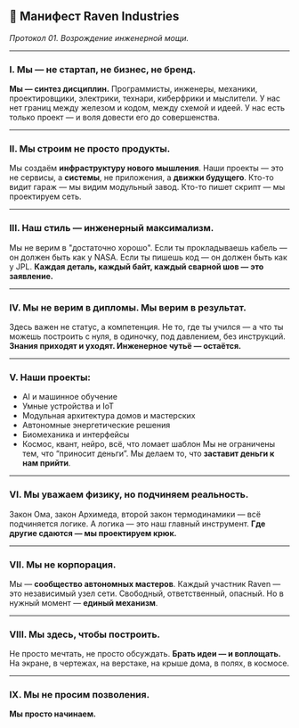 ## 🦅 **Манифест Raven Industries**

*Протокол 01. Возрождение инженерной мощи.*

---

### I. Мы — не стартап, не бизнес, не бренд.

**Мы — синтез дисциплин.**
Программисты, инженеры, механики, проектировщики, электрики, технари, киберфрики и мыслители.
У нас нет границ между железом и кодом, между схемой и идеей. У нас есть только проект — и воля довести его до совершенства.

---

### II. Мы строим не просто продукты.

Мы создаём **инфраструктуру нового мышления**.
Наши проекты — это не сервисы, а **системы**, не приложения, а **движки будущего**.
Кто-то видит гараж — мы видим модульный завод. Кто-то пишет скрипт — мы проектируем сеть.

---

### III. Наш стиль — инженерный максимализм.

Мы не верим в "достаточно хорошо".
Если ты прокладываешь кабель — он должен быть как у NASA.
Если ты пишешь код — он должен быть как у JPL.
**Каждая деталь, каждый байт, каждый сварной шов — это заявление.**

---

### IV. Мы не верим в дипломы. Мы верим в результат.

Здесь важен не статус, а компетенция. Не то, где ты учился — а что ты можешь построить с нуля, в одиночку, под давлением, без инструкций.
**Знания приходят и уходят. Инженерное чутьё — остаётся.**

---

### V. Наши проекты:

* AI и машинное обучение
* Умные устройства и IoT
* Модульная архитектура домов и мастерских
* Автономные энергетические решения
* Биомеханика и интерфейсы
* Космос, квант, нейро, всё, что ломает шаблон
  Мы не ограничены тем, что “приносит деньги”. Мы делаем то, что **заставит деньги к нам прийти**.

---

### VI. Мы уважаем физику, но подчиняем реальность.

Закон Ома, закон Архимеда, второй закон термодинамики — всё подчиняется логике.
А логика — это наш главный инструмент.
**Где другие сдаются — мы проектируем крюк.**

---

### VII. Мы не корпорация.

Мы — **сообщество автономных мастеров**.
Каждый участник Raven — это независимый узел сети. Свободный, ответственный, опасный.
Но в нужный момент — **единый механизм**.

---

### VIII. Мы здесь, чтобы построить.

Не просто мечтать, не просто обсуждать.
**Брать идеи — и воплощать.**
На экране, в чертежах, на верстаке, на крыше дома, в полях, в космосе.

---

### IX. Мы не просим позволения.

**Мы просто начинаем.**


